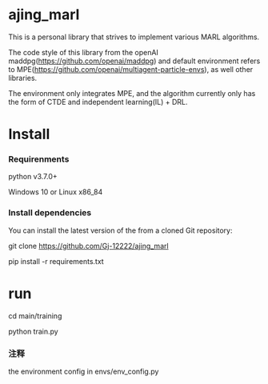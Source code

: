 # ajing_marl
 This is a personal library that strives to implement various MARL algorithms. 
 
 The code style of this library from the openAI maddpg(https://github.com/openai/maddpg) and default environment refers to MPE(https://github.com/openai/multiagent-particle-envs), as well other libraries.
 
 The environment only integrates MPE, and the algorithm currently only has the form of CTDE and independent learning(IL) + DRL.
 

# Install
### Requirenments
python  v3.7.0+

Windows 10 or Linux x86\_84

### Install dependencies
You can install the latest version of the from a cloned Git repository:

git clone https://github.com/Gj-12222/ajing_marl

pip install -r requirements.txt

# run 
cd main/training

python train.py

### 注释
the environment config in envs/env_config.py